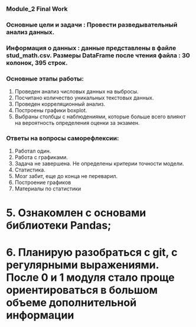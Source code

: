 ### Module_2 Final Work
### Основные цели и задачи : Провести разведывательный анализ данных.  
### Информация о данных : данные представлены в файле stud_math.csv. Размеры DataFrame после чтения файла : 30 колонок, 395 строк. 
### Основные этапы работы:
1. Проведен анализ числовых данных на выбросы.
2. Посчитано количество уникальных текстовых данных.
3. Проведен корреляционный анализ.
4. Построены графики boxplot.
5. Выбраны столбцы с наблюдениями, которые больше всего влияют на вероятность определения оценки за экзамен. 
### Ответы на вопросы саморефлексии:
1. Работал один. 
2. Работа с графиками.
3. Задача не завершена. Не определены критерии точности модели.
4. Статистика.
5. Мозг забит, еще до конца не переварил.
6. Построение графиков
7. Материалы по статистики
# 5. Ознакомлен с основами библиотеки Pandas;
# 6. Планирую разобраться с git, с регулярными выражениями. После 0 и 1 модуля стало проще ориентироваться в большом объеме дополнительной информации

